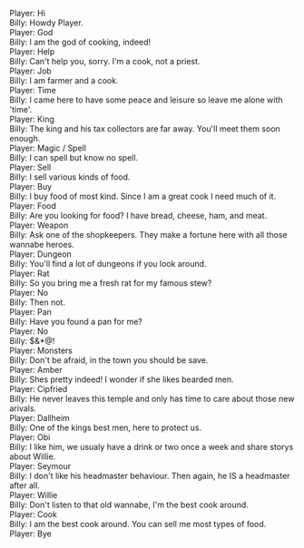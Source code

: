 Player: Hi  
Billy: Howdy Player.  
Player: God  
Billy: I am the god of cooking, indeed!  
Player: Help  
Billy: Can't help you, sorry. I'm a cook, not a priest.  
Player: Job  
Billy: I am farmer and a cook.  
Player: Time  
Billy: I came here to have some peace and leisure so leave me alone with 'time'.  
Player: King  
Billy: The king and his tax collectors are far away. You'll meet them soon enough.  
Player: Magic / Spell  
Billy: I can spell but know no spell.  
Player: Sell  
Billy: I sell various kinds of food.  
Player: Buy  
Billy: I buy food of most kind. Since I am a great cook I need much of it.  
Player: Food  
Billy: Are you looking for food? I have bread, cheese, ham, and meat.  
Player: Weapon  
Billy: Ask one of the shopkeepers. They make a fortune here with all those wannabe heroes.  
Player: Dungeon  
Billy: You'll find a lot of dungeons if you look around.  
Player: Rat  
Billy: So you bring me a fresh rat for my famous stew?  
Player: No  
Billy: Then not.  
Player: Pan  
Billy: Have you found a pan for me?  
Player: No  
Billy: $&*@!  
Player: Monsters  
Billy: Don't be afraid, in the town you should be save.  
Player: Amber  
Billy: Shes pretty indeed! I wonder if she likes bearded men.  
Player: Cipfried  
Billy: He never leaves this temple and only has time to care about those new arivals.  
Player: Dallheim  
Billy: One of the kings best men, here to protect us.  
Player: Obi  
Billy: I like him, we usualy have a drink or two once a week and share storys about Willie.  
Player: Seymour  
Billy: I don't like his headmaster behaviour. Then again, he IS a headmaster after all.  
Player: Willie  
Billy: Don't listen to that old wannabe, I'm the best cook around.  
Player: Cook  
Billy: I am the best cook around. You can sell me most types of food.  
Player: Bye  
